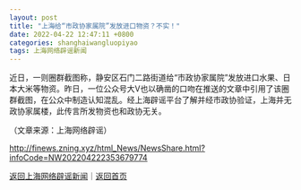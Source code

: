 ```yaml
---
layout: post
title: "上海给“市政协家属院”发放进口物资？不实！"
date: 2022-04-22 12:47:11 +0800
categories: shanghaiwangluopiyao
tags: 上海网络辟谣新闻
---
```

<p>近日，一则圈群截图称，静安区石门二路街道给“市政协家属院”发放进口水果、日本大米等物资。昨日，一位公众号大V也以确凿的口吻在推送的文章中引用了该圈群截图，在公众中制造认知混乱。经上海辟谣平台了解并经市政协验证，上海并无政协家属楼，此传言所发物资也和政协无关。</p><p class="em_media">（文章来源：上海网络辟谣）</p>

<http://finews.zning.xyz/html_News/NewsShare.html?infoCode=NW202204222353679774>

[返回上海网络辟谣新闻](//finews.withounder.com/category/shanghaiwangluopiyao.html)｜[返回首页](//finews.withounder.com/)